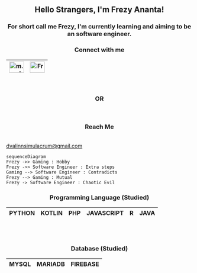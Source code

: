 <h2 align=center>
Hello Strangers, I'm Frezy Ananta!
</h2>	

<h3 align=center>
 For short call me Frezy, I'm currently learning and aiming to be an software engineer.
</h3>	

<h3 align=center> Connect with me </h3>

<table align=center>
	<thead>
	<tr>
		<th>
<a href="https://instagram.com/m.mobius_" target="blank"><img align="center" src="https://raw.githubusercontent.com/rahuldkjain/github-profile-readme-generator/master/src/images/icons/Social/instagram.svg" alt="m.mobius_" height="30" width="40" /></a>
</th>
<th>
<a href="https://linkedin.com/in/frezy-ananta-b34a60286/" target="blank"><img align="center" src="https://raw.githubusercontent.com/rahuldkjain/github-profile-readme-generator/master/src/images/icons/Social/linked-in-alt.svg" alt="Frezy Ananta" height="30" width="40" /></a>
</th>
</tr>
</thead>
</table>

<br>
<h3 align=center>OR</h3>
<br>

<h3 align=center>Reach Me</h3>
<br>
<a href="https://mail.google.com/mail/?view=cm&fs=1&to=dvalinnsimulacrum@gmail.com&su=About%20This%20Project&body=Hello!">dvalinnsimulacrum@gmail.com</a>

```mermaid
sequenceDiagram
Frezy ->> Gaming : Hobby
Frezy ->> Software Engineer : Extra steps 
Gaming --> Software Engineer : Contradicts
Frezy --> Gaming : Mutual
Frezy -> Software Engineer : Chaotic Evil
```

<h3 align=center>Programming Language (Studied)</h3>
<div name=table align=center>
	<table>
	<thead>
	<tr>
	<th>PYTHON</th>
	<th>KOTLIN</th>
	<th>PHP</th>
	<th>JAVASCRIPT</th>
	<th>R</th>
	<th>JAVA</th>
</tr>		
</thead>	
</table>
</div>

<br>
<br>

<h3 align=center>Database (Studied)</h3>

<div name=table align=center>
	<table>
	<thead>
	<tr>
	<th>MYSQL</th>
	<th>MARIADB</th>
	<th>FIREBASE</th>
</tr>		
</thead>	
</table>
</div>

